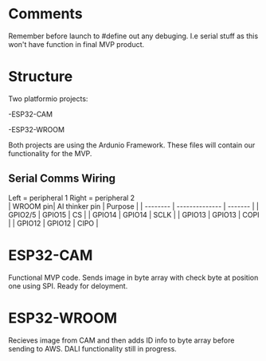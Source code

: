 # Comments 
Remember before launch to #define out any debuging. I.e serial stuff as this won't have function in final MVP product. 

# Structure

Two platformio projects:

-ESP32-CAM 

-ESP32-WROOM

Both projects are using the Ardunio Framework. These files will contain our functionality for the MVP. 

## Serial Comms Wiring

Left = peripheral 1 
Right = peripheral 2  
| WROOM pin| AI thinker pin | Purpose |
| -------- | -------------- | ------- |
| GPIO2/5  | GPIO15         | CS      |
| GPIO14   | GPIO14         | SCLK    |
| GPIO13   | GPIO13         | COPI    |
| GPIO12   | GPIO12         | CIPO    |

# ESP32-CAM

Functional MVP code. Sends image in byte array with check byte at position one using SPI. Ready for deloyment. 

# ESP32-WROOM

Recieves image from CAM and then adds ID info to byte array before sending to AWS. DALI functionality still in progress.
